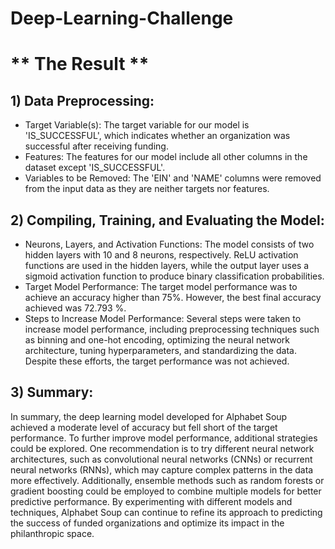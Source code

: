 # Deep-Learning-Challenge

# ** The Result **

## 1) Data Preprocessing:

- Target Variable(s): The target variable for our model is 'IS_SUCCESSFUL', which indicates whether an organization was successful after receiving funding.
- Features: The features for our model include all other columns in the dataset except 'IS_SUCCESSFUL'.
- Variables to be Removed: The 'EIN' and 'NAME' columns were removed from the input data as they are neither targets nor features.

## 2) Compiling, Training, and Evaluating the Model:

- Neurons, Layers, and Activation Functions: The model consists of two hidden layers with 10 and 8 neurons, respectively. ReLU activation functions are used in the hidden layers, while the output layer uses a sigmoid activation function to produce binary classification probabilities.
- Target Model Performance: The target model performance was to achieve an accuracy higher than 75%. However, the best final accuracy achieved was  72.793 %.
- Steps to Increase Model Performance: Several steps were taken to increase model performance, including preprocessing techniques such as binning and one-hot encoding, optimizing the neural network architecture, tuning hyperparameters, and standardizing the data. Despite these efforts, the target performance was not achieved.

## 3) Summary:

In summary, the deep learning model developed for Alphabet Soup achieved a moderate level of accuracy but fell short of the target performance. To further improve model performance, additional strategies could be explored. One recommendation is to try different neural network architectures, such as convolutional neural networks (CNNs) or recurrent neural networks (RNNs), which may capture complex patterns in the data more effectively. Additionally, ensemble methods such as random forests or gradient boosting could be employed to combine multiple models for better predictive performance. By experimenting with different models and techniques, Alphabet Soup can continue to refine its approach to predicting the success of funded organizations and optimize its impact in the philanthropic space.